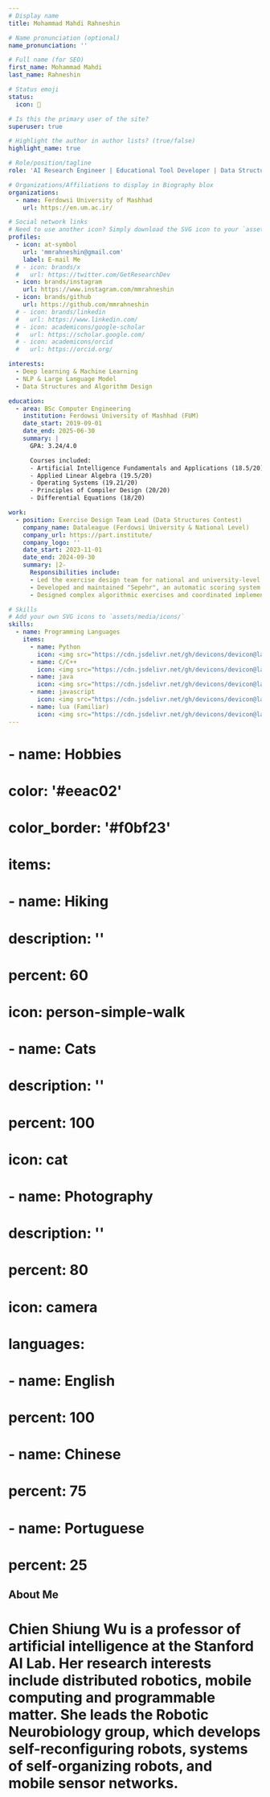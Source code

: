 ```yaml
---
# Display name
title: Mohammad Mahdi Rahneshin

# Name pronunciation (optional)
name_pronunciation: ''

# Full name (for SEO)
first_name: Mohammad Mahdi
last_name: Rahneshin

# Status emoji
status:
  icon: 🙂

# Is this the primary user of the site?
superuser: true

# Highlight the author in author lists? (true/false)
highlight_name: true

# Role/position/tagline
role: 'AI Research Engineer | Educational Tool Developer | Data Structures Specialist'

# Organizations/Affiliations to display in Biography blox
organizations:
  - name: Ferdowsi University of Mashhad
    url: https://en.um.ac.ir/

# Social network links
# Need to use another icon? Simply download the SVG icon to your `assets/media/icons/` folder.
profiles:
  - icon: at-symbol
    url: 'mmrahneshin@gmail.com'
    label: E-mail Me
  # - icon: brands/x
  #   url: https://twitter.com/GetResearchDev
  - icon: brands/instagram
    url: https://www.instagram.com/mmrahneshin
  - icon: brands/github
    url: https://github.com/mmrahneshin
  # - icon: brands/linkedin
  #   url: https://www.linkedin.com/
  # - icon: academicons/google-scholar
  #   url: https://scholar.google.com/
  # - icon: academicons/orcid
  #   url: https://orcid.org/

interests:
  - Deep learning & Machine Learning
  - NLP & Large Language Model
  - Data Structures and Algorithm Design

education:
  - area: BSc Computer Engineering
    institution: Ferdowsi University of Mashhad (FUM)
    date_start: 2019-09-01
    date_end: 2025-06-30
    summary: |
      GPA: 3.24/4.0

      Courses included:
      - Artificial Intelligence Fundamentals and Applications (18.5/20)
      - Applied Linear Algebra (19.5/20)
      - Operating Systems (19.21/20)
      - Principles of Compiler Design (20/20)
      - Differential Equations (18/20)

work:
  - position: Exercise Design Team Lead (Data Structures Contest)
    company_name: Dataleague (Ferdowsi University & National Level)
    company_url: https://part.institute/
    company_logo: ''
    date_start: 2023-11-01
    date_end: 2024-09-30
    summary: |2-
      Responsibilities include:
      - Led the exercise design team for national and university-level data structure contests
      - Developed and maintained "Sepehr", an automatic scoring system for programming challenges
      - Designed complex algorithmic exercises and coordinated implementation with faculty and student teams

# Skills
# Add your own SVG icons to `assets/media/icons/`
skills:
  - name: Programming Languages
    items:
      - name: Python
        icon: <img src="https://cdn.jsdelivr.net/gh/devicons/devicon@latest/icons/python/python-original.svg" />
      - name: C/C++ 
        icon: <img src="https://cdn.jsdelivr.net/gh/devicons/devicon@latest/icons/cplusplus/cplusplus-original.svg" width="40" height="40" alt="C++ Logo"/>
      - name: java
        icon: <img src="https://cdn.jsdelivr.net/gh/devicons/devicon@latest/icons/java/java-original.svg" />
      - name: javascript
        icon: <img src="https://cdn.jsdelivr.net/gh/devicons/devicon@latest/icons/javascript/javascript-original.svg" />
      - name: lua (Familiar)
        icon: <img src="https://cdn.jsdelivr.net/gh/devicons/devicon@latest/icons/javascript/javascript-original.svg" />
---
```


#   - name: Hobbies
#     color: '#eeac02'
#     color_border: '#f0bf23'
#     items:
#       - name: Hiking
#         description: ''
#         percent: 60
#         icon: person-simple-walk
#       - name: Cats
#         description: ''
#         percent: 100
#         icon: cat
#       - name: Photography
#         description: ''
#         percent: 80
#         icon: camera

# languages:
#   - name: English
#     percent: 100
#   - name: Chinese
#     percent: 75
#   - name: Portuguese
#     percent: 25

## About Me

# Chien Shiung Wu is a professor of artificial intelligence at the Stanford AI Lab. Her research interests include distributed robotics, mobile computing and programmable matter. She leads the Robotic Neurobiology group, which develops self-reconfiguring robots, systems of self-organizing robots, and mobile sensor networks.
